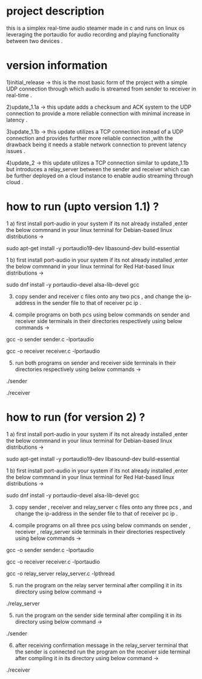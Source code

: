 # project description
this is a simplex real-time audio steamer made in c and runs on linux os leveraging the portaudio for audio recording and playing functionality between two devices .

# version information
1)initial_release -> this is the most basic form of the project with a simple UDP connection through which audio is streamed from sender to receiver in real-time .

2)update_1.1a -> this update adds a checksum and ACK system to the UDP connection to provide a more reliable connection with minimal increase in latency . 

3)update_1.1b -> this update utilizes a TCP connection instead of a UDP connection and provides further more reliable connection ,with the drawback being it needs a stable network connection to prevent latency issues .

4)update_2 -> this update utilizes a TCP connection similar to update_1.1b but introduces a relay_server between the sender and receiver which can be further deployed on a cloud instance to enable audio streaming through cloud . 

# how to run (upto version 1.1) ?
1 a) first install port-audio in your system if its not already installed ,enter the below commnand in your linux terminal for Debian-based linux distributions ->

sudo apt-get install -y portaudio19-dev libasound-dev build-essential

1 b) first install port-audio in your system if its not already installed ,enter the below commnand in your linux terminal for Red Hat-based linux distributions ->

sudo dnf install -y portaudio-devel alsa-lib-devel gcc

3) copy sender and receiver c files onto any two pcs , and change the ip-address in the sender file to that of receiver pc ip .

4) compile programs on both pcs using below commands on sender and receiver side terminals in their directories respectively using below commands ->
   
gcc -o sender sender.c -lportaudio

gcc -o receiver receiver.c -lportaudio

5) run both programs on sender and receiver side terminals in their directories respectively using below commands ->
   
./sender

./receiver

# how to run (for version 2) ?
1 a) first install port-audio in your system if its not already installed ,enter the below commnand in your linux terminal for Debian-based linux distributions ->

sudo apt-get install -y portaudio19-dev libasound-dev build-essential

1 b) first install port-audio in your system if its not already installed ,enter the below commnand in your linux terminal for Red Hat-based linux distributions ->

sudo dnf install -y portaudio-devel alsa-lib-devel gcc

3) copy sender , receiver and relay_server c files onto any three pcs , and change the ip-address in the sender file to that of receiver pc ip .

4) compile programs on all three pcs using below commands on sender , receiver , relay_server side terminals in their directories respectively using below commands ->
   
gcc -o sender sender.c -lportaudio

gcc -o receiver receiver.c -lportaudio

gcc -o relay_server relay_server.c -lpthread

5) run the program on the relay server terminal after compiling it in its directory using below command ->

./relay_server

5) run the program on the sender side terminal after compiling it in its directory using below command ->
   
./sender

6) after receiving confirmation message in the relay_server terminal that the sender is connected run the program on the receiver side terminal after compiling it in its directory using below command ->

./receiver
